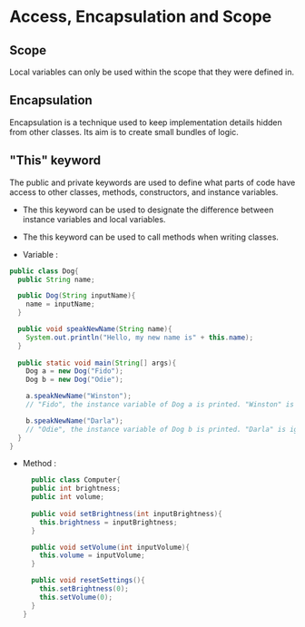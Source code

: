 # Access, Encapsulation and Scope

## Scope 

Local variables can only be used within the scope that they were defined in.

## Encapsulation

Encapsulation is a technique used to keep implementation details hidden from other classes. Its aim is to create small bundles of logic.

## "This" keyword 

The public and private keywords are used to define what parts of code have access to other classes, methods, constructors, and instance variables.

- The this keyword can be used to designate the difference between instance variables and local variables.
- The this keyword can be used to call methods when writing classes.

 - Variable :
   
```java
public class Dog{
  public String name;

  public Dog(String inputName){
    name = inputName;
  }

  public void speakNewName(String name){
    System.out.println("Hello, my new name is" + this.name);
  }
    
  public static void main(String[] args){
    Dog a = new Dog("Fido");
    Dog b = new Dog("Odie");

    a.speakNewName("Winston");
    // "Fido", the instance variable of Dog a is printed. "Winston" is ignored

    b.speakNewName("Darla");
    // "Odie", the instance variable of Dog b is printed. "Darla" is ignored.
  }
}
```

- Method :

  ```java
    public class Computer{
    public int brightness;
    public int volume;
    
    public void setBrightness(int inputBrightness){
      this.brightness = inputBrightness;
    }
  
    public void setVolume(int inputVolume){
      this.volume = inputVolume;
    }
  
    public void resetSettings(){
      this.setBrightness(0);
      this.setVolume(0);
    }
  }
```



